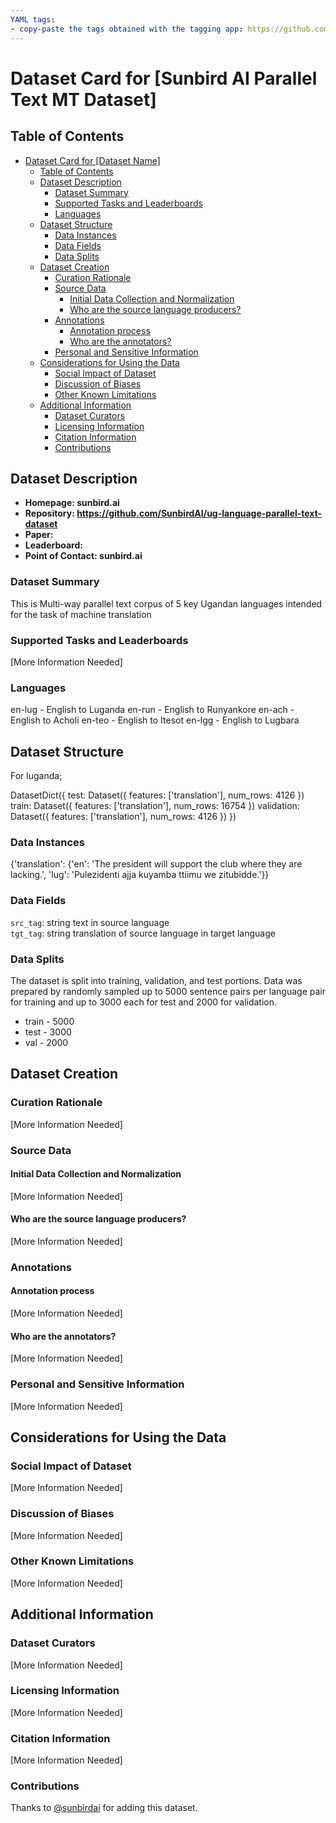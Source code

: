 ```yaml
---
YAML tags:
- copy-paste the tags obtained with the tagging app: https://github.com/huggingface/datasets-tagging
---
```


# Dataset Card for [Sunbird AI Parallel Text MT Dataset]

## Table of Contents
- [Dataset Card for [Dataset Name]](#dataset-card-for-dataset-name)
  - [Table of Contents](#table-of-contents)
  - [Dataset Description](#dataset-description)
    - [Dataset Summary](#dataset-summary)
    - [Supported Tasks and Leaderboards](#supported-tasks-and-leaderboards)
    - [Languages](#languages)
  - [Dataset Structure](#dataset-structure)
    - [Data Instances](#data-instances)
    - [Data Fields](#data-fields)
    - [Data Splits](#data-splits)
  - [Dataset Creation](#dataset-creation)
    - [Curation Rationale](#curation-rationale)
    - [Source Data](#source-data)
      - [Initial Data Collection and Normalization](#initial-data-collection-and-normalization)
      - [Who are the source language producers?](#who-are-the-source-language-producers)
    - [Annotations](#annotations)
      - [Annotation process](#annotation-process)
      - [Who are the annotators?](#who-are-the-annotators)
    - [Personal and Sensitive Information](#personal-and-sensitive-information)
  - [Considerations for Using the Data](#considerations-for-using-the-data)
    - [Social Impact of Dataset](#social-impact-of-dataset)
    - [Discussion of Biases](#discussion-of-biases)
    - [Other Known Limitations](#other-known-limitations)
  - [Additional Information](#additional-information)
    - [Dataset Curators](#dataset-curators)
    - [Licensing Information](#licensing-information)
    - [Citation Information](#citation-information)
    - [Contributions](#contributions)

## Dataset Description

- **Homepage: sunbird.ai**
- **Repository: https://github.com/SunbirdAI/ug-language-parallel-text-dataset**
- **Paper:**
- **Leaderboard:**
- **Point of Contact: sunbird.ai**

### Dataset Summary

This is Multi-way parallel text corpus of 5 key Ugandan languages intended for the task of machine translation


### Supported Tasks and Leaderboards

[More Information Needed]

### Languages

en-lug - English to Luganda
en-run - English to Runyankore
en-ach - English to Acholi
en-teo - English to Itesot
en-lgg - English to Lugbara

## Dataset Structure

For luganda;

DatasetDict({
    test: Dataset({
        features: ['translation'],
        num_rows: 4126
    })
    train: Dataset({
        features: ['translation'],
        num_rows: 16754
    })
    validation: Dataset({
        features: ['translation'],
        num_rows: 4126
    })
})

### Data Instances

{'translation': {'en': 'The president will support the club where they are lacking.',
  'lug': 'Pulezidenti ajja kuyamba ttiimu we zitubidde.'}}

### Data Fields

`src_tag`: string text in source language <br>
`tgt_tag`: string translation of source language in target language

### Data Splits

The dataset is split into training, validation, and test portions. Data was prepared by randomly sampled up to 5000 sentence pairs per language pair for training and up to 3000 each for test and 2000 for validation.

- train - 5000
- test - 3000
- val - 2000

## Dataset Creation

### Curation Rationale

[More Information Needed]

### Source Data

#### Initial Data Collection and Normalization

[More Information Needed]

#### Who are the source language producers?

[More Information Needed]

### Annotations

#### Annotation process

[More Information Needed]

#### Who are the annotators?

[More Information Needed]

### Personal and Sensitive Information

[More Information Needed]

## Considerations for Using the Data

### Social Impact of Dataset

[More Information Needed]

### Discussion of Biases

[More Information Needed]

### Other Known Limitations

[More Information Needed]

## Additional Information

### Dataset Curators

[More Information Needed]

### Licensing Information

[More Information Needed]

### Citation Information

[More Information Needed]

### Contributions

Thanks to [@sunbirdai](https://github.com/sunbirdai) for adding this dataset.
